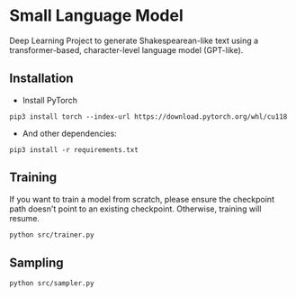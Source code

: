 # Small Language Model
Deep Learning Project to generate Shakespearean-like text using a transformer-based, character-level language model (GPT-like).

## Installation

- Install PyTorch

```
pip3 install torch --index-url https://download.pytorch.org/whl/cu118
```

- And other dependencies:
```
pip3 install -r requirements.txt
```

## Training

If you want to train a model from scratch, please ensure the checkpoint path doesn't point to an existing checkpoint. Otherwise, training will resume.
```bash
python src/trainer.py
```

## Sampling
```bash
python src/sampler.py
```
